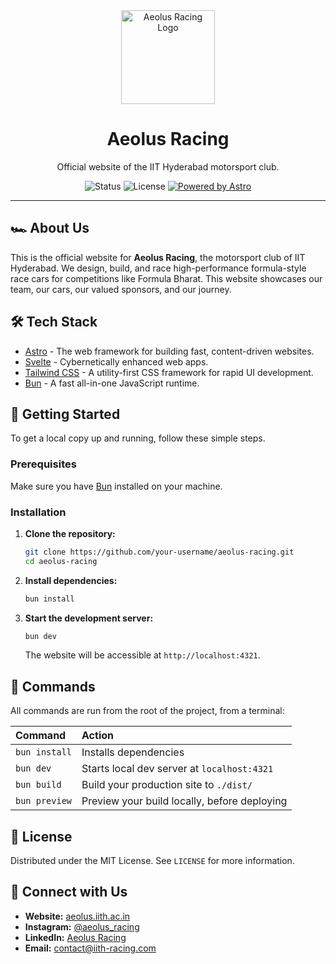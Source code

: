 
<div align="center">
  <img src="public/logo.png" alt="Aeolus Racing Logo" width="150"/>
  <h1>Aeolus Racing</h1>
  <p>Official website of the IIT Hyderabad motorsport club.</p>
  
  <!-- Badges -->
  <p>
    <img src="https://img.shields.io/badge/status-active-green.svg" alt="Status" />
    <img src="https://img.shields.io/badge/license-MIT-blue.svg" alt="License" />
    <a href="https://astro.build/">
      <img src="https://img.shields.io/badge/powered%20by-Astro-orange.svg?style=flat&logo=astro" alt="Powered by Astro">
    </a>
  </p>
</div>

---

## 🏎️ About Us

This is the official website for **Aeolus Racing**, the motorsport club of IIT Hyderabad. We design, build, and race high-performance formula-style race cars for competitions like Formula Bharat. This website showcases our team, our cars, our valued sponsors, and our journey.

## 🛠️ Tech Stack

- [Astro](https://astro.build/) - The web framework for building fast, content-driven websites.
- [Svelte](https://svelte.dev/) - Cybernetically enhanced web apps.
- [Tailwind CSS](https://tailwindcss.com/) - A utility-first CSS framework for rapid UI development.
- [Bun](https.bun.sh) - A fast all-in-one JavaScript runtime.

## 🚀 Getting Started

To get a local copy up and running, follow these simple steps.

### Prerequisites

Make sure you have [Bun](https://bun.sh/docs/installation) installed on your machine.

### Installation

1.  **Clone the repository:**
    ```bash
    git clone https://github.com/your-username/aeolus-racing.git
    cd aeolus-racing
    ```
2.  **Install dependencies:**
    ```bash
    bun install
    ```
3.  **Start the development server:**
    ```bash
    bun dev
    ```
    The website will be accessible at `http://localhost:4321`.

## 🧞 Commands

All commands are run from the root of the project, from a terminal:

| Command         | Action                                      |
| :-------------- | :------------------------------------------ |
| `bun install`   | Installs dependencies                       |
| `bun dev`       | Starts local dev server at `localhost:4321` |
| `bun build`     | Build your production site to `./dist/`     |
| `bun preview`   | Preview your build locally, before deploying|

## 📜 License

Distributed under the MIT License. See `LICENSE` for more information.

## 📱 Connect with Us

- **Website:** [aeolus.iith.ac.in](https://aeolus.iith.ac.in)
- **Instagram:** [@aeolus_racing](https://instagram.com/aeolus_racing)
- **LinkedIn:** [Aeolus Racing](https://linkedin.com/company/team-aeolus-racing)
- **Email:** [contact@iith-racing.com](mailto:saebaja@iith.ac.in)

